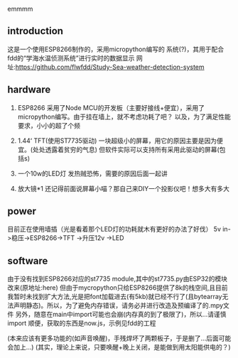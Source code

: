 emmmm
## introduction

这是一个使用ESP8266制作的，采用micropython编写的 系统(?)，其用于配合fdd的“学海水温侦测系统”进行实时的数据显示
网址:<a href="https://github.com/flwfdd/Study-Sea-weather-detection-system">https://github.com/flwfdd/Study-Sea-weather-detection-system</a>

## hardware

1. ESP8266
   采用了Node MCU的开发板（主要好接线+便宜），采用了micropython编写。由于挂在墙上，就不考虑功耗了吧？
   以及，为了满足性能要求，小小的超了个频

2. 1.44‘ TFT(使用ST7735驱动)
   一块超级小的屏幕，用它的原因主要是因为便宜。(处处透露着贫穷的气息)
   但软件实际可以支持所有采用此驱动的屏幕(包括s)

3. 一个10w的LED灯
   发热贼恐怖，需要的原因后面一起讲

4. 放大镜*1
   还记得前面说屏幕小喵？那自己来DIY一个投影仪吧！想多大有多大

## power
目前正在使用墙插（光是看着那个LED灯的功耗就木有更好的办法了好伐）
5v in->稳压->ESP8266->TFT
           ->升压12v ->LED

## software
由于没有找到ESP8266对应的st7735 module,其中的st7735.py由ESP32的模块改来(原地址:<a herf=https://github.com/GuyCarver/MicroPython/blob/master/lib/ST7735.py>here</a>)
但由于mycropython只给ESP8266提供了8k的栈空间,且目前我暂时未找到扩大方法,光是把font加载进去(有5kb)就已经不行了(且bytearray无法声明静态)。所以，为了避免内存错误，请务必并进行改造及预编译了的.mpy文件
另外，随意在main中import可能也会崩(内存真的到了极限了)，所以...请谨慎import
顺便，获取的东西是now.js，示例见fdd的工程

(本来应该有更多功能的(如声音唤醒)，手残焊坏了两颗板子，于是删了...后面可能会加上...)
(其实，理论上来说，只要唤醒+晚上关闭，是能做到用太阳能供电的？)